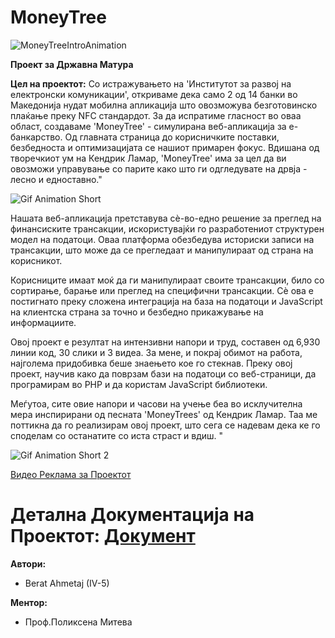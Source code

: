 # MoneyTree
![MoneyTreeIntroAnimation](https://github.com/BeratAhmetaj/MoneyTree/blob/main/README-Misc/intro.gif)

**Проект за Државна Матура**


**Цел на проектот:**
Со истражувањето на 'Институтот за развој на електронски комуникации', откриваме дека само 2 од 14 банки во Македонија нудат мобилна апликација што овозможува безготовинско плаќање преку NFC стандардот. За да испратиме гласност во оваа област, создаваме 'MoneyTree' - симулирана веб-апликација за е-банкарство. Од главната страница до корисничките поставки, безбедноста и оптимизацијата се нашиот примарен фокус. Вдишана од творечкиот ум на Кендрик Ламар, 'MoneyTree' има за цел да ви овозможи управување со парите како што ги одгледувате на дрвја - лесно и едноставно."

![Gif Animation Short](https://github.com/BeratAhmetaj/MoneyTree/blob/main/README-Misc/first.gif)

Нашата веб-апликација претставува сè-во-едно решение за преглед на финансиските трансакции, искористувајќи го разработениот структурен модел на податоци. Оваа платформа обезбедува историски записи на трансакции, што може да се прегледаат и манипулираат од страна на корисникот.

Корисниците имаат моќ да ги манипулираат своите трансакции, било со сортирање, барање или преглед на специфични трансакции. Сè ова е постигнато преку сложена интеграција на база на податоци и JavaScript на клиентска страна за точно и безбедно прикажување на информациите.

Овој проект е резултат на интензивни напори и труд, составен од 6,930 линии код, 30 слики и 3 видеа. За мене, и покрај обимот на работа, најголема придобивка беше знаењето кое го стекнав. Преку овој проект, научив како да поврзам бази на податоци со веб-страници, да програмирам во PHP и да користам JavaScript библиотеки.

Меѓутоа, сите овие напори и часови на учење беа во исклучителна мера инспирирани од песната 'MoneyTrees' од Кендрик Ламар. Таа ме поттикна да го реализирам овој проект, што сега се надевам дека ке го споделам со останатите со иста страст и вдиш. "

![Gif Animation Short 2](https://github.com/BeratAhmetaj/MoneyTree/blob/main/README-Misc/second.gif)

[Видео Реклама за Проектот](https://www.youtube.com/watch?v=Pz2sTQ-xNKk)

 # **Детална Документација на Проектот:** [Документ](https://github.com/BeratAhmetaj/MoneyTree/blob/main/PROJECT%20DOCUMENTATION.pdf)

**Автори:**
- Berat Ahmetaj (IV-5)

**Ментор:** 
- Проф.Поликсена Митева

